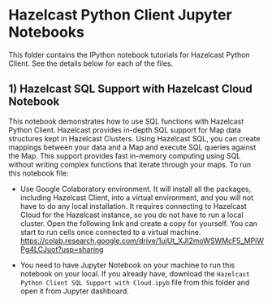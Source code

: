 # Hazelcast Python Client Jupyter Notebooks

This folder contains the IPython notebook tutorials for Hazelcast Python Client. See the details below for 
each of the files.

## 1) Hazelcast SQL Support with Hazelcast Cloud Notebook

This notebook demonstrates how to use SQL functions with Hazelcast Python Client. 
Hazelcast provides in-depth SQL support for Map data structures kept in Hazelcast Clusters.
Using Hazelcast SQL, you can create mappings between your data and a Map and execute SQL queries against the Map. 
This support provides fast in-memory computing using SQL without writing complex functions that iterate through your 
maps. To run this notebook file:

- Use Google Colaboratory environment. It will install all the packages, including Hazelcast Client,
into a virtual environment,  and you will not have to do any local installation. It requires connecting to Hazelcast 
Cloud for the Hazelcast instance, so you do not have to run a local cluster. Open the following link and create 
a copy for yourself. You can start to run cells once connected to a virtual machine.
https://colab.research.google.com/drive/1ujUt_XJI2moWSWMcF5_MPiWPg4LCJuot?usp=sharing


- You need to have Jupyter Notebook on your machine to run this notebook on your local. If you already have, 
download the `Hazelcast Python Client SQL Support with Cloud.ipyb` file from this folder and open 
it from Jupyter dashboard.
